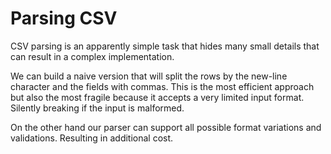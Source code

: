 # Parsing CSV

CSV parsing is an apparently simple task that hides many small details that can result in a complex implementation.

We can build a naive version that will split the rows by the new-line character and the fields with commas. This is the most efficient approach but also the most fragile because it accepts a very limited input format. Silently breaking if the input is malformed.

On the other hand our parser can support all possible format variations and validations. Resulting in additional cost.

